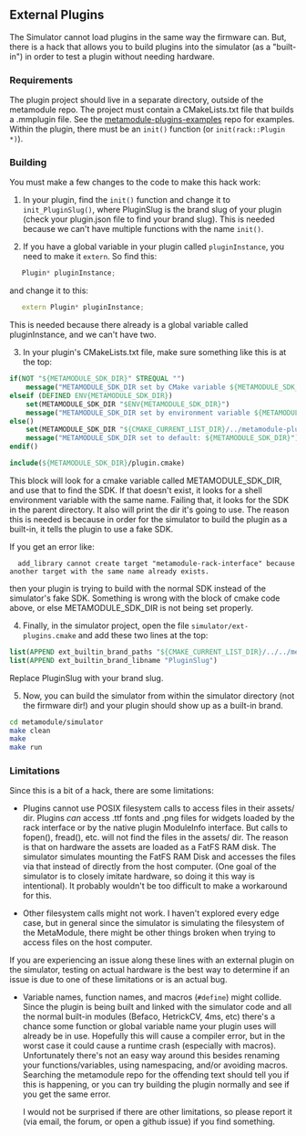 ## External Plugins

The Simulator cannot load plugins in the same way the firmware can. But, there is a hack that allows you to build plugins
into the simulator (as a "built-in") in order to test a plugin without needing hardware.

### Requirements

The plugin project should live in a separate directory, outside of the
metamodule repo. 
The project must contain a CMakeLists.txt file that builds a .mmplugin file.
See the
[metamodule-plugins-examples](https://github.com/4ms/metamodule-plugins-examples)
repo for examples. 
Within the plugin, there must be an `init()` function (or `init(rack::Plugin
*)`).

### Building

You must make a few changes to the code to make this hack work:

1. In your plugin, find the `init()` function and change it to `init_PluginSlug()`, 
   where PluginSlug is the brand slug of your plugin (check your plugin.json file to 
   find your brand slug). This is needed because we can't have multiple
   functions with the name `init()`.

2. If you have a global variable in your plugin called `pluginInstance`, you need
   to make it `extern`. So find this:

```c++
   Plugin* pluginInstance;
```

   and change it to this:
```c++
   extern Plugin* pluginInstance;
```

   This is needed because there already is a global variable called pluginInstance, and 
   we can't have two.

3. In your plugin's CMakeLists.txt file, make sure something like this is at the top:

```cmake
if(NOT "${METAMODULE_SDK_DIR}" STREQUAL "")
	message("METAMODULE_SDK_DIR set by CMake variable ${METAMODULE_SDK_DIR}")
elseif (DEFINED ENV{METAMODULE_SDK_DIR})
    set(METAMODULE_SDK_DIR "$ENV{METAMODULE_SDK_DIR}")
	message("METAMODULE_SDK_DIR set by environment variable ${METAMODULE_SDK_DIR}")
else()
    set(METAMODULE_SDK_DIR "${CMAKE_CURRENT_LIST_DIR}/../metamodule-plugin-sdk")
	message("METAMODULE_SDK_DIR set to default: ${METAMODULE_SDK_DIR}")
endif()

include(${METAMODULE_SDK_DIR}/plugin.cmake)
```

This block will look for a cmake variable called METAMODULE_SDK_DIR, and use
that to find the SDK. If that doesn't exist, it looks for a shell environment
variable with the same name. Failing that, it looks for the SDK in the parent
directory. It also will print the dir it's going to use. The reason this is
needed is because in order for the simulator to build the plugin as a
built-in, it tells the plugin to use a fake SDK.

If you get an error like:

```
  add_library cannot create target "metamodule-rack-interface" because  another target with the same name already exists. 
```

then your plugin is trying to build with the normal SDK instead of the
simulator's fake SDK. Something is wrong with the block of cmake code above, or
else METAMODULE_SDK_DIR is not being set properly.


4. Finally, in the simulator project, open the file `simulator/ext-plugins.cmake`
   and add these two lines at the top:

```cmake
list(APPEND ext_builtin_brand_paths "${CMAKE_CURRENT_LIST_DIR}/../../metamodule-plugin-examples/PluginSlug")
list(APPEND ext_builtin_brand_libname "PluginSlug")
```

Replace PluginSlug with your brand slug.

5. Now, you can build the simulator from within the simulator directory (not the firmware dir!) and your plugin should show up as a built-in brand.

```bash
cd metamodule/simulator
make clean
make
make run
```

### Limitations

Since this is a bit of a hack, there are some limitations:

- Plugins cannot use POSIX filesystem calls to access files in their assets/ dir.
  Plugins *can* access .ttf fonts and .png files for widgets loaded by the
  rack interface or by the native plugin ModuleInfo interface. But calls to
  fopen(), fread(), etc. will not find the files in the assets/ dir. The reason
  is that on hardware the assets are loaded as a FatFS RAM disk. The simulator
  simulates mounting the FatFS RAM Disk and accesses the files via that instead
  of directly from the host computer. (One goal of the simulator is to closely
  imitate hardware, so doing it this way is intentional). It probably wouldn't
  be too difficult to make a workaround for this.

- Other filesystem calls might not work. I haven't explored every edge case,
  but in general since the simulator is simulating the filesystem of the
  MetaModule, there might be other things broken when trying to access files on
  the host computer.

If you are experiencing an issue along these lines with an external plugin on
the simulator, testing on actual hardware is the best way to determine if an
issue is due to one of these limitations or is an actual bug.

- Variable names, function names, and macros (`#define`) might collide. Since
  the plugin is being built and linked with the simulator code and all the
  normal built-in modules (Befaco, HetrickCV, 4ms, etc) there's a chance some
  function or global variable name your plugin uses will already be in use.
  Hopefully this will cause a compiler error, but in the worst case it could
  cause a runtime crash (especially with macros). Unfortunately there's not an
  easy way around this besides renaming your functions/variables, using
  namespacing, and/or avoiding macros. Searching the metamodule repo for the
  offending text should tell you if this is happening, or you can try building
  the plugin normally and see if you get the same error.


  I would not be surprised if there are other limitations, so please report it
  (via email, the forum, or open a github issue) if you find something.


